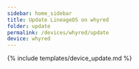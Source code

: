 ```yaml
---
sidebar: home_sidebar
title: Update LineageOS on whyred
folder: update
permalink: /devices/whyred/update
device: whyred
---
```

{% include templates/device_update.md %}
